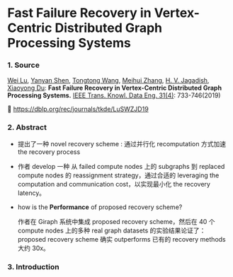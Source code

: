 # Fast Failure Recovery in Vertex-Centric Distributed Graph Processing Systems

### 1. Source

[Wei Lu](https://dblp.org/pers/hd/l/Lu:Wei), [Yanyan Shen](https://dblp.org/pers/hd/s/Shen:Yanyan), [Tongtong Wang](https://dblp.org/pers/hd/w/Wang:Tongtong), [Meihui Zhang](https://dblp.org/pers/hd/z/Zhang:Meihui), [H. V. Jagadish](https://dblp.org/pers/hd/j/Jagadish:H=_V=), [Xiaoyong Du](https://dblp.org/pers/hd/d/Du:Xiaoyong):
**Fast Failure Recovery in Vertex-Centric Distributed Graph Processing Systems.** [IEEE Trans. Knowl. Data Eng. 31(4)](https://dblp.org/db/journals/tkde/tkde31.html#LuSWZJD19): 733-746(2019)

🔗 https://dblp.org/rec/journals/tkde/LuSWZJD19

### 2. Abstract

- 提出了一种 novel recovery scheme : 通过并行化 recomputation 方式加速 the recovery process

- 作者 develop 一种 从 failed compute nodes 上的 subgraphs 到 replaced compute nodes 的 reassignment strategy，通过合适的 leveraging the computation and communication cost，以实现最小化 the recovery latency。

- how is the **Performance** of proposed recovery scheme?

  作者在 Giraph 系统中集成 proposed recovery scheme，然后在 40 个 compute nodes 上的多种 real graph datasets 的实验结果论证了：proposed recovery scheme 确实 outperforms 已有的 recovery methods 大约 30x。

### 3. Introduction

